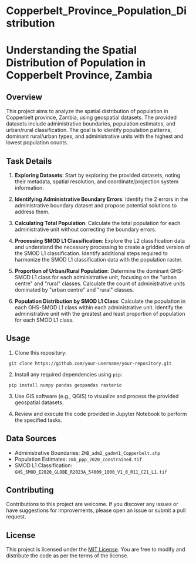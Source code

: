# Copperbelt_Province_Population_Distribution
# Understanding the Spatial Distribution of Population in Copperbelt Province, Zambia

## Overview

This project aims to analyze the spatial distribution of population in Copperbelt province, Zambia, using geospatial datasets. The provided datasets include administrative boundaries, population estimates, and urban/rural classification. The goal is to identify population patterns, dominant rural/urban types, and administrative units with the highest and lowest population counts.

## Task Details

1. **Exploring Datasets**: Start by exploring the provided datasets, noting their metadata, spatial resolution, and coordinate/projection system information.

2. **Identifying Administrative Boundary Errors**: Identify the 2 errors in the administrative boundary dataset and propose potential solutions to address them.

3. **Calculating Total Population**: Calculate the total population for each administrative unit without correcting the boundary errors.

4. **Processing SMOD L1 Classification**: Explore the L2 classification data and understand the necessary processing to create a gridded version of the SMOD L1 classification. Identify additional steps required to harmonize the SMOD L1 classification data with the population raster.

5. **Proportion of Urban/Rural Population**: Determine the dominant GHS-SMOD L1 class for each administrative unit, focusing on the "urban centre" and "rural" classes. Calculate the count of administrative units dominated by "urban centre" and "rural" classes.

6. **Population Distribution by SMOD L1 Class**: Calculate the population in each GHS-SMOD L1 class within each administrative unit. Identify the administrative unit with the greatest and least proportion of population for each SMOD L1 class.

## Usage

1. Clone this repository:
```
 git clone https://github.com/your-username/your-repository.git
```

2. Install any required dependencies using `pip`: 
```
 pip install numpy pandas geopandas rasterio
```
3. Use GIS software (e.g., QGIS) to visualize and process the provided geospatial datasets.

4. Review and execute the code provided in Jupyter Notebook to perform the specified tasks.

## Data Sources

- Administrative Boundaries: `ZMB_adm2_gadm41_Copperbelt.shp`
- Population Estimates: `zmb_ppp_2020_constrained.tif`
- SMOD L1 Classification: `GHS_SMOD_E2020_GLOBE_R2023A_54009_1000_V1_0_R11_C21_L1.tif`

## Contributing

Contributions to this project are welcome. If you discover any issues or have suggestions for improvements, please open an issue or submit a pull request.

## License

This project is licensed under the [MIT License](LICENSE). You are free to modify and distribute the code as per the terms of the license.
